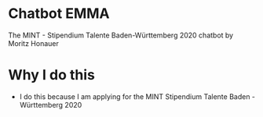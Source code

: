 # Chatbot EMMA
The MINT - Stipendium Talente Baden-Württemberg 2020 chatbot by Moritz Honauer


# Why I do this
- I do this because I am applying for the MINT Stipendium Talente Baden - Württemberg 2020